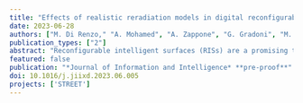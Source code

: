 ```yaml
---
title: "Effects of realistic reradiation models in digital reconfigurable intelligent surfaces"
date: 2023-06-28
authors: ["M. Di Renzo," "A. Mohamed", "A. Zappone", "G. Gradoni", "M. Rossi", "M. Moccia", "G. Castaldi", "V. Galdi"]
publication_types: ["2"]
abstract: "Reconfigurable intelligent surfaces (RISs) are a promising technology for wireless communication applications, but their performance is often optimized using simplified electromagnetic reradiation models. In this study, we explore the impact on the RIS perfoprmance of more realistic assumptions, including the (possibly imperfect) quantization of the reflection coefficients, sub-wavelength inter-element spacing, near-field location, and presence of electromagnetic interference. We find that design constraints can cause an RIS to reradiate power in unwanted directions. Therefore, it is important to optimize an RIS by considering the entire reradiation pattern. Overall, our study indicates that a 2-bit digitally controllable RIS with a nearly constant reflection amplitude and RIS elements with a size and inter-element spacing between (1/8)th and (1/4)th of the signal wavelength may offer a reasonable tradeoff between performance, complexity, and cost."
featured: false
publication: "*Journal of Information and Intelligence* **pre-proof**"
doi: 10.1016/j.jiixd.2023.06.005
projects: ['STREET']
---
```

